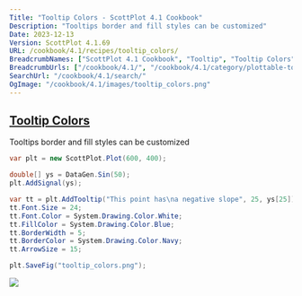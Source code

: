 ```yaml
---
Title: "Tooltip Colors - ScottPlot 4.1 Cookbook"
Description: "Tooltips border and fill styles can be customized"
Date: 2023-12-13
Version: ScottPlot 4.1.69
URL: /cookbook/4.1/recipes/tooltip_colors/
BreadcrumbNames: ["ScottPlot 4.1 Cookbook", "Tooltip", "Tooltip Colors"]
BreadcrumbUrls: ["/cookbook/4.1/", "/cookbook/4.1/category/plottable-tooltip", "/cookbook/4.1/recipes/tooltip_colors/"]
SearchUrl: "/cookbook/4.1/search/"
OgImage: "/cookbook/4.1/images/tooltip_colors.png"
---
```


<h2><a id='tooltip-colors' href='/cookbook/4.1/recipes/tooltip_colors/'>Tooltip Colors</a></h2>

Tooltips border and fill styles can be customized

```cs
var plt = new ScottPlot.Plot(600, 400);

double[] ys = DataGen.Sin(50);
plt.AddSignal(ys);

var tt = plt.AddTooltip("This point has\na negative slope", 25, ys[25]);
tt.Font.Size = 24;
tt.Font.Color = System.Drawing.Color.White;
tt.FillColor = System.Drawing.Color.Blue;
tt.BorderWidth = 5;
tt.BorderColor = System.Drawing.Color.Navy;
tt.ArrowSize = 15;

plt.SaveFig("tooltip_colors.png");
```

<img src='../../images/tooltip_colors.png' class='d-block mx-auto my-5' />


